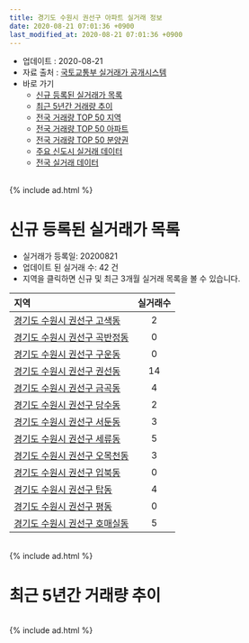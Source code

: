 ```yaml
---
title: 경기도 수원시 권선구 아파트 실거래 정보
date: 2020-08-21 07:01:36 +0900
last_modified_at: 2020-08-21 07:01:36 +0900
---
```


* 업데이트 : 2020-08-21
* 자료 출처 : [국토교통부 실거래가 공개시스템](http://rt.molit.go.kr)
* 바로 가기
    * [신규 등록된 실거래가 목록](#신규-등록된-실거래가-목록)
    * [최근 5년간 거래량 추이](#최근-5년간-거래량-추이)
    * [전국 거래량 TOP 50 지역](https://inasie.github.io/apt-trade-info/최근-3개월-전국에서-가장-거래가-많이-발생한-지역)
    * [전국 거래량 TOP 50 아파트](https://inasie.github.io/apt-trade-info/최근-3개월-전국에서-가장-거래가-많이-발생한-아파트)
    * [전국 거래량 TOP 50 분양권](https://inasie.github.io/apt-trade-info/최근-3개월-전국에서-가장-거래가-많이-발생한-분양권)
    * [주요 신도시 실거래 데이터](https://inasie.github.io/apt-trade-info/주요-신도시)
    * [전국 실거래 데이터](https://inasie.github.io/apt-trade-info/전국)

<br>
{% include ad.html %}
<br>

# 신규 등록된 실거래가 목록
* 실거래가 등록일: 20200821
* 업데이트 된 실거래 수: 42 건
* 지역을 클릭하면 신규 및 최근 3개월 실거래 목록을 볼 수 있습니다.


|지역|실거래수|
|:---|:---:|
|[경기도 수원시 권선구 고색동](https://inasie.github.io/apt-trade-info/경기도-수원시-권선구-고색동)|2|
|[경기도 수원시 권선구 곡반정동](https://inasie.github.io/apt-trade-info/경기도-수원시-권선구-곡반정동)|0|
|[경기도 수원시 권선구 구운동](https://inasie.github.io/apt-trade-info/경기도-수원시-권선구-구운동)|0|
|[경기도 수원시 권선구 권선동](https://inasie.github.io/apt-trade-info/경기도-수원시-권선구-권선동)|14|
|[경기도 수원시 권선구 금곡동](https://inasie.github.io/apt-trade-info/경기도-수원시-권선구-금곡동)|4|
|[경기도 수원시 권선구 당수동](https://inasie.github.io/apt-trade-info/경기도-수원시-권선구-당수동)|2|
|[경기도 수원시 권선구 서둔동](https://inasie.github.io/apt-trade-info/경기도-수원시-권선구-서둔동)|3|
|[경기도 수원시 권선구 세류동](https://inasie.github.io/apt-trade-info/경기도-수원시-권선구-세류동)|5|
|[경기도 수원시 권선구 오목천동](https://inasie.github.io/apt-trade-info/경기도-수원시-권선구-오목천동)|3|
|[경기도 수원시 권선구 입북동](https://inasie.github.io/apt-trade-info/경기도-수원시-권선구-입북동)|0|
|[경기도 수원시 권선구 탑동](https://inasie.github.io/apt-trade-info/경기도-수원시-권선구-탑동)|4|
|[경기도 수원시 권선구 평동](https://inasie.github.io/apt-trade-info/경기도-수원시-권선구-평동)|0|
|[경기도 수원시 권선구 호매실동](https://inasie.github.io/apt-trade-info/경기도-수원시-권선구-호매실동)|5|


<br>
{% include ad.html %}
<br>

# 최근 5년간 거래량 추이


<div style="width:100%;">
    <canvas id="deal_progress" height="200"></canvas>
</div>

<script>
new Chart(document.getElementById("deal_progress"), {
    type: 'line',
    data: {
        labels: ['201508','201509','201510','201511','201512','201601','201602','201603','201604','201605','201606','201607','201608','201609','201610','201611','201612','201701','201702','201703','201704','201705','201706','201707','201708','201709','201710','201711','201712','201801','201802','201803','201804','201805','201806','201807','201808','201809','201810','201811','201812','201901','201902','201903','201904','201905','201906','201907','201908','201909','201910','201911','201912','202001','202002','202003','202004','202005','202006','202007','202008'],
        datasets: [{
            label: '매매',
            pointRadius: 1,
            data: [308, 275, 385, 266, 207, 208, 214, 318, 340, 336, 363, 426, 376, 417, 531, 316, 267, 180, 282, 351, 336, 396, 470, 483, 400, 356, 347, 283, 282, 301, 286, 474, 324, 343, 378, 335, 435, 454, 510, 380, 298, 275, 206, 275, 261, 250, 259, 323, 273, 394, 626, 771, 977, 1174, 1299, 242, 258, 319, 665, 546, 89],
            borderColor: "rgba(255, 201, 14, 1)",
            backgroundColor: "rgba(255, 201, 14, 0.5)",
            fill: false,
            lineTension: 0
        },{
            label: '전월세',
            pointRadius: 1,
            data: [270, 232, 301, 299, 434, 277, 239, 348, 245, 188, 193, 173, 197, 204, 226, 211, 194, 168, 217, 286, 280, 235, 247, 275, 337, 287, 305, 331, 480, 434, 462, 445, 352, 331, 304, 337, 297, 305, 312, 255, 244, 281, 256, 328, 420, 259, 311, 347, 353, 303, 442, 449, 579, 477, 1703, 931, 846, 446, 641, 422, 107],
            borderColor: "rgba(0, 141, 185, 1)",
            backgroundColor: "rgba(0, 141, 185, 0.5)",
            fill: false,
            lineTension: 0
        }
        ]
    },
    options: {
        responsive: true,
        title: {
            display: false
        },
        tooltips: {
            mode: 'index',
            intersect: false
        },
        hover: {
            mode: 'nearest',
            intersect: true
        },
        scales: {
            xAxes: [{
                display: true,
                scaleLabel: {
                    display: true,
                    labelString: '년/월'
                }
            }],
            yAxes: [{
                display: true,
                ticks: {
                    suggestedMin: 0,
                },
                scaleLabel: {
                    display: true,
                    labelString: '실거래 수'
                }
            }]
        }
    }
});

</script>


<br>
{% include ad.html %}
<br>

